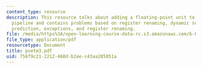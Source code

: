 ```yaml
---
content_type: resource
description: This resource talks about adding a floating-point unit to the basic MIPS
  pipeline and contains problems based on register renaming, dynamic scheduling, branch
  prediction, exceptions, and register renaming.
file: /media/https%3A/open-learning-course-data-rc.s3.amazonaws.com/6-823-computer-system-architecture-fall-2005/756f9c212212468db2eec43aa285851a_psetm3.pdf
file_type: application/pdf
resourcetype: Document
title: psetm3.pdf
uid: 756f9c21-2212-468d-b2ee-c43aa285851a
---
```

